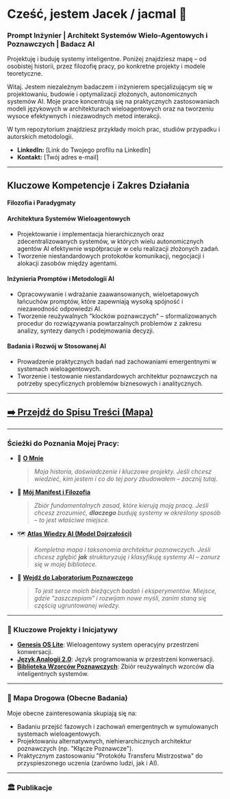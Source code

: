 # Cześć, jestem Jacek / jacmal 👋
### Prompt Inżynier | Architekt Systemów Wielo-Agentowych i Poznawczych | Badacz AI

Projektuję i buduję systemy inteligentne. Poniżej znajdziesz mapę – od osobistej historii, przez filozofię pracy, po konkretne projekty i modele teoretyczne.

Witaj. Jestem niezależnym badaczem i inżynierem specjalizującym się w projektowaniu, budowie i optymalizacji złożonych, autonomicznych systemów AI. Moje prace koncentrują się na praktycznych zastosowaniach modeli językowych w architekturach wieloagentowych oraz na tworzeniu wysoce efektywnych i niezawodnych metod interakcji.

W tym repozytorium znajdziesz przykłady moich prac, studiów przypadku i autorskich metodologii.

* **LinkedIn:** [Link do Twojego profilu na LinkedIn]
* **Kontakt:** [Twój adres e-mail]

---

## Kluczowe Kompetencje i Zakres Działania

####  Filozofia i Paradygmaty

####  Architektura Systemów Wieloagentowych
* Projektowanie i implementacja hierarchicznych oraz zdecentralizowanych systemów, w których wielu autonomicznych agentów AI efektywnie współpracuje w celu realizacji złożonych zadań.
* Tworzenie niestandardowych protokołów komunikacji, negocjacji i alokacji zasobów między agentami.

#### Inżynieria Promptów i Metodologii AI
* Opracowywanie i wdrażanie zaawansowanych, wieloetapowych łańcuchów promptów, które zapewniają wysoką spójność i niezawodność odpowiedzi AI.
* Tworzenie reużywalnych "klocków poznawczych" – sformalizowanych procedur do rozwiązywania powtarzalnych problemów z zakresu analizy, syntezy danych i podejmowania decyzji.

#### Badania i Rozwój w Stosowanej AI
* Prowadzenie praktycznych badań nad zachowaniami emergentnymi w systemach wieloagentowych.
* Tworzenie i testowanie niestandardowych architektur poznawczych na potrzeby specyficznych problemów biznesowych i analitycznych.


---
## [➡️ Przejdź do Spisu Treści (Mapa)](./Spis_Tresci.md)
---

### Ścieżki do Poznania Mojej Pracy:

* 👤 **[O Mnie](./Architekt.md)**
    > *Moja historia, doświadczenie i kluczowe projekty. Jeśli chcesz wiedzieć, kim jestem i co do tej pory zbudowałem – zacznij tutaj.*

* 📜 **[Mój Manifest i Filozofia](link-do-repo-atlasu/Manifest_Architekta.md)**
    > *Zbiór fundamentalnych zasad, które kierują moją pracą. Jeśli chcesz zrozumieć, **dlaczego** buduję systemy w określony sposób – to jest właściwe miejsce.*

* 🗺️ **[Atlas Wiedzy AI (Model Dojrzałości)](https://github.com/jacmal/Biblioteka_Wiedzy)**
    > *Kompletna mapa i taksonomia architektur poznawczych. Jeśli chcesz zgłębić **jak** strukturyzuję i klasyfikuję systemy AI – zanurz się w mojej bibliotece.*

* 🧠 **[Wejdź do Laboratorium Poznawczego](https://github.com/jacmal/Laboratorium_Poznawcze)**
    > *To jest serce moich bieżących badań i eksperymentów. Miejsce, gdzie "zaszczepiam" i rozwijam nowe myśli, zanim staną się częścią ugruntowanej wiedzy.*
---

### 🚀 Kluczowe Projekty i Inicjatywy

* **[Genesis OS Lite](./link-do-repo-genesis)**: Wieloagentowy system operacyjny przestrzeni konwersacji.
* **[Język Analogii 2.0](./link-do-repo-jezyka)**: Język programowania w przestrzeni konwersacji.
* **[Biblioteka Wzorców Poznawczych](./link-do-repo-wzorcow)**: Zbiór reużywalnych wzorców dla inteligentnych systemów.

---

### 🔭 Mapa Drogowa (Obecne Badania)

Moje obecne zainteresowania skupiają się na:
* Badaniu przejść fazowych i zachowań emergentnych w symulowanych systemach wieloagentowych.
* Projektowaniu alternatywnych, niehierarchicznych architektur poznawczych (np. "Kłącze Poznawcze").
* Praktycznym zastosowaniu "Protokółu Transferu Mistrzostwa" do przyspieszonego uczenia (zarówno ludzi, jak i AI).

---

### 🏛️ Publikacje
